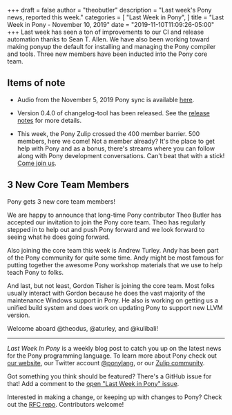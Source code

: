 +++
draft = false
author = "theobutler"
description = "Last week's Pony news, reported this week."
categories = [
    "Last Week in Pony",
]
title = "Last Week in Pony - November 10, 2019"
date = "2019-11-10T11:09:26-05:00"
+++
Last week has seen a ton of improvements to our CI and release automation thanks to Sean T. Allen. We have also been working toward making ponyup the default for installing and managing the Pony compiler and tools. Three new members have been inducted into the Pony core team.
<!--more-->

## Items of note

- Audio from the November 5, 2019 Pony sync is available [here](https://sync-recordings.ponylang.io/r/2019_11_05.m4a).

- Version 0.4.0 of changelog-tool has been released. See the [release notes](https://github.com/ponylang/changelog-tool/releases/tag/0.4.0) for more details.

- This week, the Pony Zulip crossed the 400 member barrier. 500 members, here we come! Not a member already? It's the place to get help with Pony and as a bonus, there's streams where you can follow along with Pony development conversations. Can't beat that with a stick! [Come join us](https://ponylang.zulipchat.com/#).

## 3 New Core Team Members

Pony gets 3 new core team members!

We are happy to announce that long-time Pony contributor Theo Butler has accepted our invitation to join the Pony core team. Theo has regularly stepped in to help out and push Pony forward and we look forward to seeing what he does going forward.

Also joining the core team this week is Andrew Turley. Andy has been part of the Pony community for quite some time. Andy might be most famous for putting together the awesome Pony workshop materials that we use to help teach Pony to folks.

And last, but not least, Gordon Tisher is joining the core team. Most folks usually interact with Gordon because he does the vast majority of the maintenance Windows support in Pony. He also is working on getting us a unified build system and does work on updating Pony to support new LLVM version.

Welcome aboard @theodus, @aturley, and @kulibali!

---

_Last Week In Pony_ is a weekly blog post to catch you up on the latest news for the Pony programming language. To learn more about Pony check out [our website](https://ponylang.io), our Twitter account [@ponylang](https://twitter.com/ponylang), or our [Zulip community](https://ponylang.zulipchat.com).

Got something you think should be featured? There's a GitHub issue for that! Add a comment to the [open "Last Week in Pony" issue](https://github.com/ponylang/ponylang.github.io/issues?q=is%3Aissue+is%3Aopen+label%3Alast-week-in-pony).

Interested in making a change, or keeping up with changes to Pony? Check out the [RFC repo](https://github.com/ponylang/rfcs). Contributors welcome!
